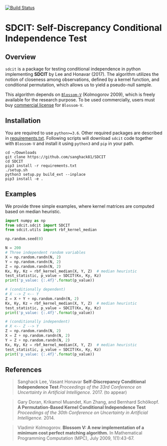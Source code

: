 [![Build Status](https://travis-ci.org/sanghack81/SDCIT.svg?branch=master)](https://travis-ci.org/sanghack81/SDCIT)

SDCIT: Self-Discrepancy Conditional Independence Test
==

Overview
-------
`sdcit` is a package for testing conditional independence in python implementing **SDCIT** by Lee and Honavar (2017). The algorithm utilizes the notion of closeness among observations, defined by a kernel function, and conditional permutation, which allows us to yield a pseudo-null sample.

This algorithm depends on [`Blossom-V`](http://pub.ist.ac.at/~vnk/software/blossom5-v2.05.src.tar.gz) (Kolmogorov 2009), which is freely available for the research purpose. To be used commercially, users must buy [commercial license](http://pub.ist.ac.at/~vnk/software.html) for `Blossom-V`. 

 
 
Installation
-----
You are required to use `python>=3.6`. Other required packages are described in [requirements.txt](https://github.com/sanghack81/SDCIT/blob/master/requirements.txt). Following scripts will download `sdcit` code together with `Blossom-V` and install it using `python3` and `pip` in your path.


```
cd ~/Downloads
git clone https://github.com/sanghack81/SDCIT
cd SDCIT
pip3 install -r requirements.txt
./setup.sh
python3 setup.py build_ext --inplace
pip3 install -e .
```


Examples
-----
We provide three simple examples, where kernel matrices are computed based on median heuristic.

```python
import numpy as np
from sdcit.sdcit import SDCIT
from sdcit.utils import rbf_kernel_median

np.random.seed(0)

N = 200
# Three independent random variables
X = np.random.randn(N, 2)
Y = np.random.randn(N, 2)
Z = np.random.randn(N, 2)
Kx, Ky, Kz = rbf_kernel_median(X, Y, Z)  # median heuristic
test_statistic, p_value = SDCIT(Kx, Ky, Kz)
print('p_value: {:.4f}'.format(p_value))

# (conditionally dependent)
# X --> Z <-- Y 
Z = X + Y + np.random.randn(N, 2)
Kx, Ky, Kz = rbf_kernel_median(X, Y, Z)  # median heuristic
test_statistic, p_value = SDCIT(Kx, Ky, Kz)
print('p_value: {:.4f}'.format(p_value))

# (conditionally independent)
# X <-- Z --> Y 
Z = np.random.randn(N, 2)
X = Z + np.random.randn(N, 2)
Y = Z + np.random.randn(N, 2)
Kx, Ky, Kz = rbf_kernel_median(X, Y, Z)  # median heuristic
test_statistic, p_value = SDCIT(Kx, Ky, Kz)
print('p_value: {:.4f}'.format(p_value))

```

References
-------


> Sanghack Lee, Vasant Honavar **Self-Discrepancy Conditional Independence Test**
> _Proceedings of the 33rd Conference on Uncertainty in Artificial Intelligence._ 2017. (to appear)


> Gary Doran, Krikamol Muandet, Kun Zhang, and Bernhard Schölkopf. **A Permutation-Based Kernel Conditional Independence Test** 
> _Proceedings of the 30th Conference on Uncertainty in Artificial Intelligence._ 2014.


> Vladimir Kolmogorov. **Blossom V: A new implementation of a minimum cost perfect matching algorithm.**
>        In Mathematical Programming Computation (MPC), July 2009, 1(1):43-67.


